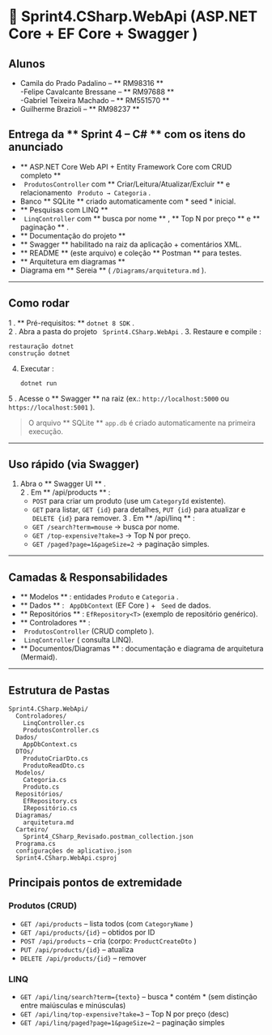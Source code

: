 # 🧩 Sprint4.CSharp.WebApi (ASP.NET Core + EF Core + Swagger )

## Alunos
-  Camila do Prado Padalino – ** RM98316 **  
-Felipe  Cavalcante Bressane – ** RM97688 **  
-Gabriel  Teixeira Machado – ** RM551570 **  
-  Guilherme Brazioli – ** RM98237 **

## Entrega da ** Sprint 4 – C# ** com os itens do anunciado
-  ** ASP.NET Core Web API + Entity Framework Core com CRUD completo **  
  -  ` ProdutosController` com ** Criar/Leitura/Atualizar/Excluir ** e relacionamento ` Produto → Categoria` .  
  - Banco ** SQLite ** criado automaticamente com * seed * inicial.
-  ** Pesquisas com LINQ **  
  -  ` LinqController` com ** busca por nome ** , ** Top N por preço ** e ** paginação ** .
-  ** Documentação do projeto **  
  -  ** Swagger ** habilitado na raiz da aplicação + comentários XML.  
  -  ** README ** (este arquivo) e coleção ** Postman ** para testes.
-  ** Arquitetura em diagramas **  
  - Diagrama em ** Sereia ** ( ` /Diagrams/arquitetura.md ` ).

---

## Como rodar
1 .  ** Pré-requisitos: **  ` dotnet 8 SDK ` .  
2 . Abra a   pasta do projeto ` Sprint4.CSharp.WebApi` .
3. Restaure e compile :
   ``` festança
   restauração dotnet
   construção dotnet
   ```
4. Executar :
   ``` festança
   dotnet run
   ```
5 . Acesse o ** Swagger ** na raiz (ex.: ` http://localhost:5000 ` ou ` https://localhost:5001 ` ).  
   > O arquivo ** SQLite **  ` app.db ` é criado automaticamente na primeira execução.
---

## Uso rápido (via Swagger)
1. Abra o ** Swagger UI ** .  
2 . Em ** /api/products ** :
   -  ` POST ` para criar um produto (use um ` CategoryId ` existente).  
   -  ` GET ` para listar, ` GET {id} ` para detalhes, ` PUT {id} ` para atualizar e ` DELETE {id} ` para remover.
3 . Em ** /api/linq ** :
   -  ` GET /search?term=mouse ` → busca por nome.  
   -  ` GET /top-expensive?take=3 ` → Top N por preço.  
   -  ` GET /paged?page=1&pageSize=2 ` → paginação simples.

---

## Camadas & Responsabilidades
-  ** Modelos ** : entidades ` Produto ` e ` Categoria ` .  
-  ** Dados ** : ` AppDbContext` (EF Core ) + ` Seed` de dados.  
-  ** Repositórios ** : ` EfRepository<T> ` (exemplo de repositório genérico).  
-  ** Controladores ** :  
  -  ` ProdutosController` (CRUD completo ).  
  -  ` LinqController` ( consulta LINQ).  
-  ** Documentos/Diagramas ** : documentação e diagrama de arquitetura (Mermaid).

---

## Estrutura de Pastas
```
Sprint4.CSharp.WebApi/
  Controladores/
    LinqController.cs
    ProdutosController.cs
  Dados/
    AppDbContext.cs
  DTOs/
    ProdutoCriarDto.cs
    ProdutoReadDto.cs
  Modelos/
    Categoria.cs
    Produto.cs
  Repositórios/
    EfRepository.cs
    IRepositório.cs
  Diagramas/
    arquitetura.md
  Carteiro/
    Sprint4_CSharp_Revisado.postman_collection.json
  Programa.cs
  configurações de aplicativo.json
  Sprint4.CSharp.WebApi.csproj
```

## Principais pontos de extremidade

### Produtos (CRUD)
-  ` GET /api/products ` – lista todos (com ` CategoryName ` )  
-  ` GET /api/products/{id} ` – obtidos por ID  
-  ` POST /api/products ` – cria (corpo: ` ProductCreateDto ` )  
-  ` PUT /api/products/{id} ` – atualiza  
-  ` DELETE /api/products/{id} ` – remover

### LINQ
-  ` GET /api/linq/search?term={texto} ` – busca * contém * (sem distinção entre maiúsculas e minúsculas)  
-  ` GET /api/linq/top-expensive?take=3 ` – Top N por preço (desc)  
-  ` GET /api/linq/paged?page=1&pageSize=2 ` – paginação simples
